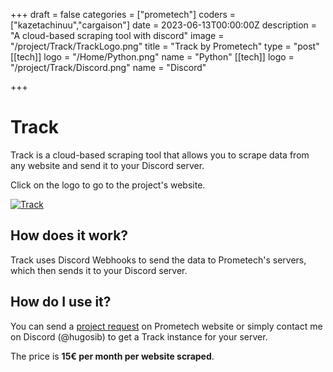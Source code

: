 +++
draft = false
categories = ["prometech"]
coders = ["kazetachinuu","cargaison"]
date = 2023-06-13T00:00:00Z
description = "A cloud-based scraping tool with discord"
image = "/project/Track/TrackLogo.png"
title = "Track by Prometech"
type = "post"
[[tech]]
logo = "/Home/Python.png"
name = "Python"
[[tech]]
logo = "/project/Track/Discord.png"
name = "Discord"

+++
<div style="max-width: 900px; margin: 0 auto;">

# Track

Track is a cloud-based scraping tool that allows you to scrape data from any website and send it to your Discord server.

Click on the logo to go to the project's website.

<a href="https://prometech.in/" target="_blank"><img src="/project/Track/TrackLogo.png" alt="Track"></a>


## How does it work?

Track uses Discord Webhooks to send the data to Prometech's servers, which then sends it to your Discord server.

## How do I use it?

You can send a <a href="https://www prometech.in/contact" target="_blank">project request</a> on Prometech website or simply contact me on Discord (@hugosib) to get a Track instance for your server. 

The price is **15€ per month per website scraped**.

</div>




